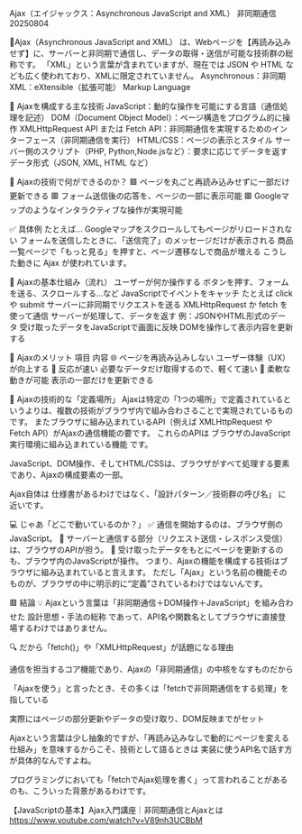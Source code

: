 Ajax（エイジャックス：Asynchronous JavaScript and XML） 非同期通信　20250804

🔷Ajax（Asynchronous JavaScript and XML） は、Webページを【再読み込みせず】に、サーバーと非同期で通信し、データの取得・送信が可能な技術群の総称です。
「XML」という言葉が含まれていますが、現在では JSON や HTML なども広く使われており、XMLに限定されていません。
Asynchronous：非同期　XML：eXtensible（拡張可能） Markup Language

🔧 Ajaxを構成する主な技術
JavaScript：動的な操作を可能にする言語（通信処理を記述）
DOM（Document Object Model）：ページ構造をプログラム的に操作
XMLHttpRequest API または Fetch API：非同期通信を実現するためのインターフェース（非同期通信を実行）
HTML/CSS：ページの表示とスタイル
サーバー側のスクリプト（PHP, Python,Node.jsなど）：要求に応じてデータを返す
データ形式（JSON, XML, HTML など）

📱 Ajaxの技術で何ができるのか？
🟥 ページを丸ごと再読み込みせずに一部だけ更新できる
🟥 フォーム送信後の応答を、ページの一部に表示可能
🟥 Googleマップのようなインタラクティブな操作が実現可能

✅ 具体例
たとえば…
Googleマップをスクロールしてもページがリロードされない
フォームを送信したときに、「送信完了」のメッセージだけが表示される
商品一覧ページで「もっと見る」を押すと、ページ遷移なしで商品が増える
こうした動きに Ajax が使われています。

🔷 Ajaxの基本仕組み（流れ）
ユーザーが何か操作する
ボタンを押す、フォームを送る、スクロールする…など
JavaScriptでイベントをキャッチ
たとえば click や submit
サーバーに非同期でリクエストを送る
XMLHttpRequest か fetch を使って通信
サーバーが処理して、データを返す
例：JSONやHTML形式のデータ
受け取ったデータをJavaScriptで画面に反映
DOMを操作して表示内容を更新する

🔷 Ajaxのメリット
項目	                        内容
🌐 ページを再読み込みしない	    ユーザー体験（UX）が向上する
🚀 反応が速い	               必要なデータだけ取得するので、軽くて速い
🔁 柔軟な動きが可能	            表示の一部だけを更新できる

🧩 Ajaxの技術的な「定義場所」
Ajaxは特定の「1つの場所」で定義されているというよりは、複数の技術がブラウザ内で組み合わさることで実現されているものです。
またブラウザに組み込まれているAPI（例えば XMLHttpRequest や Fetch API）がAjaxの通信機能の要です。 
これらのAPIは ブラウザのJavaScript実行環境に組み込まれている機能 です。

JavaScript、DOM操作、そしてHTML/CSSは、ブラウザがすべて処理する要素であり、Ajaxの構成要素の一部。

Ajax自体は 仕様書があるわけではなく、「設計パターン／技術群の呼び名」 に近いです。

💻 じゃあ「どこで動いているのか？」
✅ 通信を開始するのは、ブラウザ側のJavaScript。
📡 サーバーと通信する部分（リクエスト送信・レスポンス受信）は、ブラウザのAPIが担う。
🔄 受け取ったデータをもとにページを更新するのも、ブラウザ内のJavaScriptが操作。
つまり、Ajaxの機能を構成する技術はブラウザに組み込まれていると言えます。
ただし「Ajax」という名前の機能そのものが、ブラウザの中に明示的に“定義”されているわけではないんです。

🟥 結論
💡 Ajaxという言葉は「非同期通信＋DOM操作＋JavaScript」を組み合わせた 設計思想・手法の総称 であって、API名や関数名としてブラウザに直接登場するわけではありません。

🔍 だから「fetch()」や「XMLHttpRequest」が話題になる理由

通信を担当するコア機能であり、Ajaxの「非同期通信」の中核をなすものだから

「Ajaxを使う」と言ったとき、その多くは「fetchで非同期通信をする処理」を指している

実際にはページの部分更新やデータの受け取り、DOM反映までがセット

Ajaxという言葉は少し抽象的ですが、「再読み込みなしで動的にページを変える仕組み」を意味するからこそ、技術として語るときは 実装に使うAPI名で話す方が具体的なんですよね。

プログラミングにおいても「fetchでAjax処理を書く」って言われることがあるのも、こういった背景があるわけです。


【JavaScriptの基本】Ajax入門講座｜非同期通信とAjaxとは
https://www.youtube.com/watch?v=V89nh3UCBbM